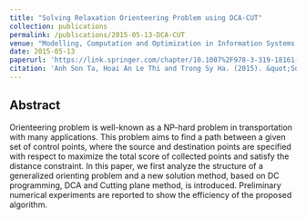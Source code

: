 ```yaml
---
title: "Solving Relaxation Orienteering Problem using DCA-CUT"
collection: publications
permalink: /publications/2015-05-13-DCA-CUT
venue: "Modelling, Computation and Optimization in Information Systems and Management Sciences, MCO 2015: Metz, France"
date: 2015-05-13
paperurl: 'https://link.springer.com/chapter/10.1007%2F978-3-319-18161-5_17'
citation: 'Anh Son Ta, Hoai An Le Thi and Trong Sy Ha. (2015). &quot;Solving Relaxation Orienteering Problem using DCA-CUT.&quot; <i>Modelling, Computation and Optimization in Information Systems and Management Sciences, MCO 2015: Metz, France</i>.'
---  
```


## Abstract
Orienteering problem is well-known as a NP-hard problem in transportation with many applications. This problem aims to find a path between a given set of control points, where the source and destination points are specified with respect to maximize the total score of collected points and satisfy the distance constraint. In this paper, we first analyze the structure of a generalized orienting problem and a new solution method, based on DC programming, DCA and Cutting plane method, is introduced. Preliminary numerical experiments are reported to show the efficiency of the proposed algorithm.
